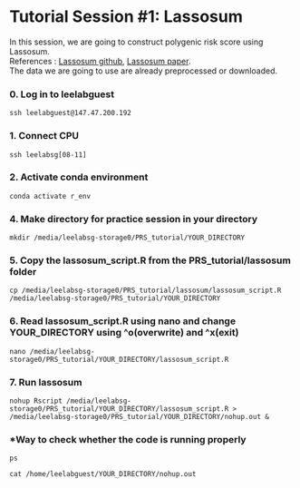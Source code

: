 # Tutorial Session #1: Lassosum

In this session, we are going to construct polygenic risk score using Lassosum. \
References : [Lassosum github](https://github.com/tshmak/lassosum), [Lassosum paper](https://onlinelibrary.wiley.com/doi/abs/10.1002/gepi.22050). \
The data we are going to use are already preprocessed or downloaded.

### 0. Log in to leelabguest
``` 
ssh leelabguest@147.47.200.192
```

### 1. Connect CPU
``` 
ssh leelabsg[08-11]
``` 

### 2. Activate conda environment
``` 
conda activate r_env
``` 

### 4. Make directory for practice session in your directory
``` 
mkdir /media/leelabsg-storage0/PRS_tutorial/YOUR_DIRECTORY
``` 

### 5. Copy the lassosum_script.R from the PRS_tutorial/lassosum folder
``` 
cp /media/leelabsg-storage0/PRS_tutorial/lassosum/lassosum_script.R /media/leelabsg-storage0/PRS_tutorial/YOUR_DIRECTORY
``` 

### 6. Read lassosum_script.R using nano and change YOUR_DIRECTORY using ^o(overwrite) and ^x(exit)
```
nano /media/leelabsg-storage0/PRS_tutorial/YOUR_DIRECTORY/lassosum_script.R
```

### 7. Run lassosum
```
nohup Rscript /media/leelabsg-storage0/PRS_tutorial/YOUR_DIRECTORY/lassosum_script.R > /media/leelabsg-storage0/PRS_tutorial/YOUR_DIRECTORY/nohup.out & 
```

### *Way to check whether the code is running properly 
```
ps
```
```
cat /home/leelabguest/YOUR_DIRECTORY/nohup.out 
```
